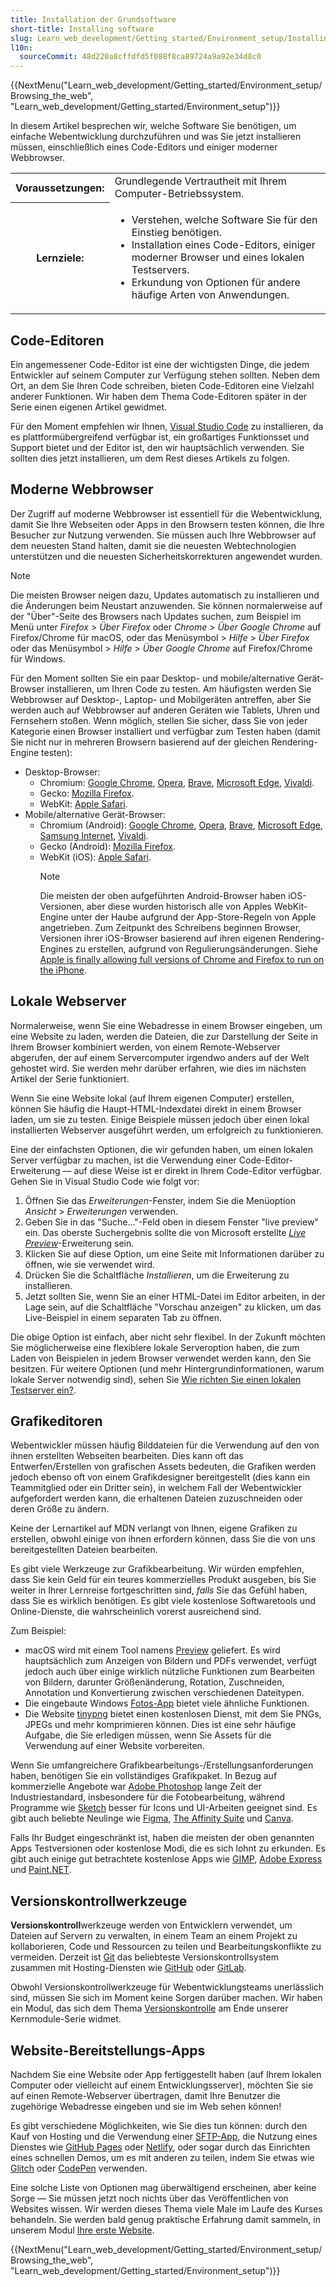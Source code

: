 ```yaml
---
title: Installation der Grundsoftware
short-title: Installing software
slug: Learn_web_development/Getting_started/Environment_setup/Installing_software
l10n:
  sourceCommit: 48d220a8cffdfd5f088f8ca89724a9a92e34d8c0
---
```


{{NextMenu("Learn_web_development/Getting_started/Environment_setup/Browsing_the_web", "Learn_web_development/Getting_started/Environment_setup")}}

In diesem Artikel besprechen wir, welche Software Sie benötigen, um einfache Webentwicklung durchzuführen und was Sie jetzt installieren müssen, einschließlich eines Code-Editors und einiger moderner Webbrowser.

<table>
  <tbody>
    <tr>
      <th scope="row">Voraussetzungen:</th>
      <td>
        Grundlegende Vertrautheit mit Ihrem Computer-Betriebssystem.
      </td>
    </tr>
    <tr>
      <th scope="row">Lernziele:</th>
      <td>
        <ul>
          <li>Verstehen, welche Software Sie für den Einstieg benötigen.</li>
          <li>Installation eines Code-Editors, einiger moderner Browser und eines lokalen Testservers.</li>
          <li>Erkundung von Optionen für andere häufige Arten von Anwendungen.</li>
        </ul>
      </td>
    </tr>
  </tbody>
</table>

## Code-Editoren

Ein angemessener Code-Editor ist eine der wichtigsten Dinge, die jedem Entwickler auf seinem Computer zur Verfügung stehen sollten. Neben dem Ort, an dem Sie Ihren Code schreiben, bieten Code-Editoren eine Vielzahl anderer Funktionen. Wir haben dem Thema Code-Editoren später in der Serie einen eigenen Artikel gewidmet.

Für den Moment empfehlen wir Ihnen, [Visual Studio Code](https://code.visualstudio.com/) zu installieren, da es plattformübergreifend verfügbar ist, ein großartiges Funktionsset und Support bietet und der Editor ist, den wir hauptsächlich verwenden. Sie sollten dies jetzt installieren, um dem Rest dieses Artikels zu folgen.

## Moderne Webbrowser

Der Zugriff auf moderne Webbrowser ist essentiell für die Webentwicklung, damit Sie Ihre Webseiten oder Apps in den Browsern testen können, die Ihre Besucher zur Nutzung verwenden. Sie müssen auch Ihre Webbrowser auf dem neuesten Stand halten, damit sie die neuesten Webtechnologien unterstützen und die neuesten Sicherheitskorrekturen angewendet wurden.

> [!NOTE]
> Die meisten Browser neigen dazu, Updates automatisch zu installieren und die Änderungen beim Neustart anzuwenden. Sie können normalerweise auf der "Über"-Seite des Browsers nach Updates suchen, zum Beispiel im Menü unter _Firefox_ > _Über Firefox_ oder _Chrome_ > _Über Google Chrome_ auf Firefox/Chrome für macOS, oder das Menüsymbol > _Hilfe_ > _Über Firefox_ oder das Menüsymbol > _Hilfe_ > _Über Google Chrome_ auf Firefox/Chrome für Windows.

Für den Moment sollten Sie ein paar Desktop- und mobile/alternative Gerät-Browser installieren, um Ihren Code zu testen. Am häufigsten werden Sie Webbrowser auf Desktop-, Laptop- und Mobilgeräten antreffen, aber Sie werden auch auf Webbrowser auf anderen Geräten wie Tablets, Uhren und Fernsehern stoßen. Wenn möglich, stellen Sie sicher, dass Sie von jeder Kategorie einen Browser installiert und verfügbar zum Testen haben (damit Sie nicht nur in mehreren Browsern basierend auf der gleichen Rendering-Engine testen):

- Desktop-Browser:
  - Chromium: [Google Chrome](https://www.google.com/chrome/), [Opera](https://www.opera.com/opera), [Brave](https://brave.com/download/), [Microsoft Edge](https://www.microsoft.com/en-us/edge), [Vivaldi](https://vivaldi.com/).
  - Gecko: [Mozilla Firefox](https://www.mozilla.org/en-US/firefox/new/).
  - WebKit: [Apple Safari](https://www.apple.com/safari/).
- Mobile/alternative Gerät-Browser:
  - Chromium (Android): [Google Chrome](https://www.google.com/chrome/go-mobile/), [Opera](https://www.opera.com/opera), [Brave](https://brave.com/download/), [Microsoft Edge](https://www.microsoft.com/en-us/edge/mobile), [Samsung Internet](https://www.samsung.com/us/support/owners/app/samsung-internet), [Vivaldi](https://vivaldi.com/android/).
  - Gecko (Android): [Mozilla Firefox](https://www.mozilla.org/en-US/firefox/browsers/mobile/android/).
  - WebKit (iOS): [Apple Safari](https://www.apple.com/safari/).
    > [!NOTE]
    > Die meisten der oben aufgeführten Android-Browser haben iOS-Versionen, aber diese wurden historisch alle von Apples WebKit-Engine unter der Haube aufgrund der App-Store-Regeln von Apple angetrieben. Zum Zeitpunkt des Schreibens beginnen Browser, Versionen ihrer iOS-Browser basierend auf ihren eigenen Rendering-Engines zu erstellen, aufgrund von Regulierungsänderungen. Siehe [Apple is finally allowing full versions of Chrome and Firefox to run on the iPhone](https://www.theverge.com/2024/1/25/24050478/apple-ios-17-4-browser-engines-eu).

## Lokale Webserver

Normalerweise, wenn Sie eine Webadresse in einem Browser eingeben, um eine Website zu laden, werden die Dateien, die zur Darstellung der Seite in Ihrem Browser kombiniert werden, von einem Remote-Webserver abgerufen, der auf einem Servercomputer irgendwo anders auf der Welt gehostet wird. Sie werden mehr darüber erfahren, wie dies im nächsten Artikel der Serie funktioniert.

Wenn Sie eine Website lokal (auf Ihrem eigenen Computer) erstellen, können Sie häufig die Haupt-HTML-Indexdatei direkt in einem Browser laden, um sie zu testen. Einige Beispiele müssen jedoch über einen lokal installierten Webserver ausgeführt werden, um erfolgreich zu funktionieren.

Eine der einfachsten Optionen, die wir gefunden haben, um einen lokalen Server verfügbar zu machen, ist die Verwendung einer Code-Editor-Erweiterung — auf diese Weise ist er direkt in Ihrem Code-Editor verfügbar. Gehen Sie in Visual Studio Code wie folgt vor:

1. Öffnen Sie das _Erweiterungen_-Fenster, indem Sie die Menüoption _Ansicht_ > _Erweiterungen_ verwenden.
2. Geben Sie in das "Suche..."-Feld oben in diesem Fenster "live preview" ein. Das oberste Suchergebnis sollte die von Microsoft erstellte [_Live Preview_](https://marketplace.visualstudio.com/items?itemName=ms-vscode.live-server)-Erweiterung sein.
3. Klicken Sie auf diese Option, um eine Seite mit Informationen darüber zu öffnen, wie sie verwendet wird.
4. Drücken Sie die Schaltfläche _Installieren_, um die Erweiterung zu installieren.
5. Jetzt sollten Sie, wenn Sie an einer HTML-Datei im Editor arbeiten, in der Lage sein, auf die Schaltfläche "Vorschau anzeigen" zu klicken, um das Live-Beispiel in einem separaten Tab zu öffnen.

Die obige Option ist einfach, aber nicht sehr flexibel. In der Zukunft möchten Sie möglicherweise eine flexiblere lokale Serveroption haben, die zum Laden von Beispielen in jedem Browser verwendet werden kann, den Sie besitzen. Für weitere Optionen (und mehr Hintergrundinformationen, warum lokale Server notwendig sind), sehen Sie [Wie richten Sie einen lokalen Testserver ein?](/de/docs/Learn_web_development/Howto/Tools_and_setup/set_up_a_local_testing_server).

## Grafikeditoren

Webentwickler müssen häufig Bilddateien für die Verwendung auf den von ihnen erstellten Webseiten bearbeiten. Dies kann oft das Entwerfen/Erstellen von grafischen Assets bedeuten, die Grafiken werden jedoch ebenso oft von einem Grafikdesigner bereitgestellt (dies kann ein Teammitglied oder ein Dritter sein), in welchem Fall der Webentwickler aufgefordert werden kann, die erhaltenen Dateien zuzuschneiden oder deren Größe zu ändern.

Keine der Lernartikel auf MDN verlangt von Ihnen, eigene Grafiken zu erstellen, obwohl einige von ihnen erfordern können, dass Sie die von uns bereitgestellten Dateien bearbeiten.

Es gibt viele Werkzeuge zur Grafikbearbeitung. Wir würden empfehlen, dass Sie kein Geld für ein teures kommerzielles Produkt ausgeben, bis Sie weiter in Ihrer Lernreise fortgeschritten sind, _falls_ Sie das Gefühl haben, dass Sie es wirklich benötigen. Es gibt viele kostenlose Softwaretools und Online-Dienste, die wahrscheinlich vorerst ausreichend sind.

Zum Beispiel:

- macOS wird mit einem Tool namens [Preview](https://support.apple.com/en-gb/guide/preview/welcome/mac) geliefert. Es wird hauptsächlich zum Anzeigen von Bildern und PDFs verwendet, verfügt jedoch auch über einige wirklich nützliche Funktionen zum Bearbeiten von Bildern, darunter Größenänderung, Rotation, Zuschneiden, Annotation und Konvertierung zwischen verschiedenen Dateitypen.
- Die eingebaute Windows [Fotos-App](https://support.microsoft.com/en-gb/windows/manage-photos-and-videos-with-microsoft-photos-app-c0c6422f-d4cb-2e3d-eb65-7069071b2f9b) bietet viele ähnliche Funktionen.
- Die Website [tinypng](https://tinypng.com/) bietet einen kostenlosen Dienst, mit dem Sie PNGs, JPEGs und mehr komprimieren können. Dies ist eine sehr häufige Aufgabe, die Sie erledigen müssen, wenn Sie Assets für die Verwendung auf einer Website vorbereiten.

Wenn Sie umfangreichere Grafikbearbeitungs-/Erstellungsanforderungen haben, benötigen Sie ein vollständiges Grafikpaket. In Bezug auf kommerzielle Angebote war [Adobe Photoshop](https://www.adobe.com/products/photoshop.html) lange Zeit der Industriestandard, insbesondere für die Fotobearbeitung, während Programme wie [Sketch](https://www.sketch.com/) besser für Icons und UI-Arbeiten geeignet sind. Es gibt auch beliebte Neulinge wie [Figma](https://www.figma.com/), [The Affinity Suite](https://affinity.serif.com/en-us/) und [Canva](https://www.canva.com/).

Falls Ihr Budget eingeschränkt ist, haben die meisten der oben genannten Apps Testversionen oder kostenlose Modi, die es sich lohnt zu erkunden. Es gibt auch einige gut betrachtete kostenlose Apps wie [GIMP](https://www.gimp.org/), [Adobe Express](https://www.adobe.com/express/) und [Paint.NET](https://www.getpaint.net/).

## Versionskontrollwerkzeuge

**Versionskontroll**werkzeuge werden von Entwicklern verwendet, um Dateien auf Servern zu verwalten, in einem Team an einem Projekt zu kollaborieren, Code und Ressourcen zu teilen und Bearbeitungskonflikte zu vermeiden. Derzeit ist [Git](https://git-scm.com/) das beliebteste Versionskontrollsystem zusammen mit Hosting-Diensten wie [GitHub](https://github.com/) oder [GitLab](https://about.gitlab.com/).

Obwohl Versionskontrollwerkzeuge für Webentwicklungsteams unerlässlich sind, müssen Sie sich im Moment keine Sorgen darüber machen. Wir haben ein Modul, das sich dem Thema [Versionskontrolle](/de/docs/Learn_web_development/Core/Version_control) am Ende unserer Kernmodule-Serie widmet.

## Website-Bereitstellungs-Apps

Nachdem Sie eine Website oder App fertiggestellt haben (auf Ihrem lokalen Computer oder vielleicht auf einem Entwicklungsserver), möchten Sie sie auf einen Remote-Webserver übertragen, damit Ihre Benutzer die zugehörige Webadresse eingeben und sie im Web sehen können!

Es gibt verschiedene Möglichkeiten, wie Sie dies tun können: durch den Kauf von Hosting und die Verwendung einer [SFTP-App](/de/docs/Learn_web_development/Howto/Tools_and_setup/Upload_files_to_a_web_server#sftp), die Nutzung eines Dienstes wie [GitHub Pages](https://pages.github.com/) oder [Netlify](https://www.netlify.com/), oder sogar durch das Einrichten eines schnellen Demos, um es mit anderen zu teilen, indem Sie etwas wie [Glitch](https://glitch.com/) oder [CodePen](https://codepen.io/) verwenden.

Eine solche Liste von Optionen mag überwältigend erscheinen, aber keine Sorge — Sie müssen jetzt noch nichts über das Veröffentlichen von Websites wissen. Wir werden dieses Thema viele Male im Laufe des Kurses behandeln. Sie werden bald genug praktische Erfahrung damit sammeln, in unserem Modul [Ihre erste Website](/de/docs/Learn_web_development/Getting_started/Your_first_website).

{{NextMenu("Learn_web_development/Getting_started/Environment_setup/Browsing_the_web", "Learn_web_development/Getting_started/Environment_setup")}}
